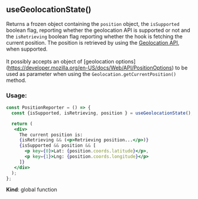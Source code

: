 <a name="useGeolocationState"></a>

## useGeolocationState()
Returns a frozen object containing the `position` object, the `isSupported` boolean flag, reporting whether the
geolocation API is supported or not and the `isRetrieving` boolean flag reporting whether the hook is fetching the
current position.
The position is retrieved by using the
[Geolocation API](https://developer.mozilla.org/en-US/docs/Web/API/Geolocation_API/Using_the_Geolocation_API),
when supported.<br/><br />
It possibly accepts an object of [geolocation options]
(https://developer.mozilla.org/en-US/docs/Web/API/PositionOptions) to be used as parameter when using the
`Geolocation.getCurrentPosition()` method.

### Usage:

```jsx harmony
const PositionReporter = () => {
  const {isSupported, isRetrieving, position } = useGeolocationState();

  return (
   <div>
     The current position is:
     {isRetrieving && (<p>Retrieving position...</p>)}
     {isSupported && position && [
       <p key={0}>Lat: {position.coords.latitude}</p>,
       <p key={1}>Lng: {position.coords.longitude}</p>
     ]}
   </div>
  );
};
```

**Kind**: global function  
